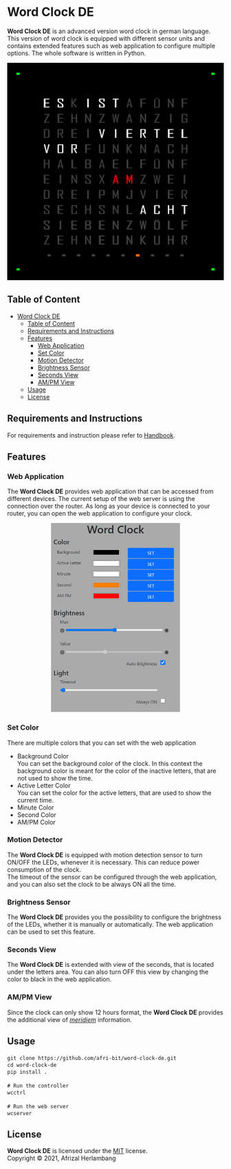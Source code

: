 # Word Clock DE

**Word Clock DE** is an advanced version word clock in german language. This version of word clock is equipped with different sensor units and contains extended features such as web application to configure multiple options. The whole software is written in Python.

<center><img src="doc/images/word_clock.png" alt="drawing" width="600"/></center>

## Table of Content
- [Word Clock DE](#word-clock-de)
  - [Table of Content](#table-of-content)
  - [Requirements and Instructions](#requirements-and-instructions)
  - [Features](#features)
    - [Web Application](#web-application)
    - [Set Color](#set-color)
    - [Motion Detector](#motion-detector)
    - [Brightness Sensor](#brightness-sensor)
    - [Seconds View](#seconds-view)
    - [AM/PM View](#ampm-view)
  - [Usage](#usage)
  - [License](#license)

## Requirements and Instructions
For requirements and instruction please refer to [Handbook](doc/handbook.md).

## Features

### Web Application
The **Word Clock DE** provides web application that can be accessed from different devices. The current setup of the web server is using the connection over the router. As long as your device is connected to your router, you can open the web application to configure your clock.

<!-- ![Web Application](doc/images/web_app.png) -->
<center><img src="doc/images/web_app.png" alt="drawing" width="300"/></center>

### Set Color
There are multiple colors that you can set with the web application
* Background Color  
  You can set the background color of the clock. In this context the background color is meant for the color of the inactive letters, that are not used to show the time.
* Active Letter Color  
  You can set the color for the active letters, that are used to show the current time.
* Minute Color
* Second Color
* AM/PM Color

### Motion Detector
The **Word Clock DE** is equipped with motion detection sensor to turn ON/OFF the LEDs, whenever it is necessary. This can reduce power consumption of the clock.  
The timeout of the sensor can be configured through the web application, and you can also set the clock to be always ON all the time.

### Brightness Sensor
The **Word Clock DE** provides you the possibility to configure the brightness of the LEDs, whether it is manually or automatically. The web application can be used to set this feature.

### Seconds View
The **Word Clock DE** is extended with view of the seconds, that is located under the letters area. You can also turn OFF this view by changing the color to black in the web application.

### AM/PM View
Since the clock can only show 12 hours format, the **Word Clock DE** provides the additional view of [*meridiem*](https://de.wikipedia.org/wiki/2-mal-12-Stunden-Z%C3%A4hlung) information.

## Usage
```
git clone https://github.com/afri-bit/word-clock-de.git
cd word-clock-de
pip install .

# Run the controller
wcctrl

# Run the web server
wcserver
```

## License
**Word Clock DE** is licensed under the [MIT](LICENSE) license.  
Copyright © 2021, Afrizal Herlambang